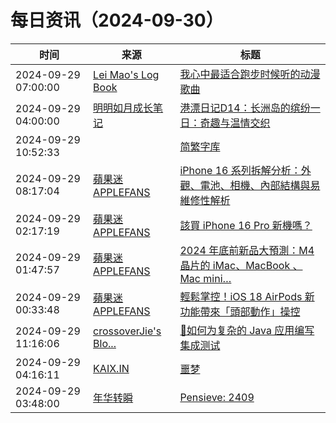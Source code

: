 ﻿# 每日资讯（2024-09-30）

|时间|来源|标题|
|---|---|---|
|2024-09-29 07:00:00|[Lei Mao's Log Book](https://leimao.github.io/atom.xml)|[我心中最适合跑步时候听的动漫歌曲](https://leimao.github.io/essay/%E6%88%91%E5%BF%83%E4%B8%AD%E6%9C%80%E9%80%82%E5%90%88%E8%B7%91%E6%AD%A5%E6%97%B6%E5%80%99%E5%90%AC%E7%9A%84%E5%8A%A8%E6%BC%AB%E6%AD%8C%E6%9B%B2/)|
|2024-09-29 04:00:00|[明明如月成长笔记](https://lmmsoft.github.io/feed.atom)|[港漂日记D14：长洲岛的缤纷一日：奇趣与温情交织](https://lmmsoft.github.io//hong_kong_diary_d14/)|
|2024-09-29 10:52:33|[](http://blog.fivest.one/feed)|[简繁字库](https://blog.fivest.one/archives/6860)|
|2024-09-29 08:17:04|[蘋果迷 APPLEFANS](https://applefans.today/feed/)|[iPhone 16 系列拆解分析：外觀、電池、相機、內部結構與易維修性解析](https://applefans.today/2024-09-iphone-16-pro-teardown-ifixit/)|
|2024-09-29 02:17:19|[蘋果迷 APPLEFANS](https://applefans.today/feed/)|[該買 iPhone 16 Pro 新機嗎？](https://applefans.today/2024-iphone-16-pro-reviews/)|
|2024-09-29 01:47:57|[蘋果迷 APPLEFANS](https://applefans.today/feed/)|[2024 年底前新品大預測：M4 晶片的 iMac、MacBook 、Mac mini…](https://applefans.today/2024-09-apple-nov-event-what-to-expect/)|
|2024-09-29 00:33:48|[蘋果迷 APPLEFANS](https://applefans.today/feed/)|[輕鬆掌控！iOS 18 AirPods 新功能帶來「頭部動作」操控](https://applefans.today/2024-ios-18-airpods-new-features/)|
|2024-09-29 11:16:06|[crossoverJie's Blo...](https://crossoverjie.top/atom.xml)|[🤳如何为复杂的 Java 应用编写集成测试](http://crossoverjie.top/2024/09/29/ob/%F0%9F%A4%B3cim-support-integration-test/)|
|2024-09-29 04:16:11|[KAIX.IN](https://kaix.in/feed/)|[噩梦](https://kaix.in/2024/0929-nightmare/)|
|2024-09-29 03:48:00|[年华转瞬](https://blog.xiaket.org/feed.xml)|[Pensieve: 2409](https://xiaket.github.io/2024/pensieve-2409.html)|
